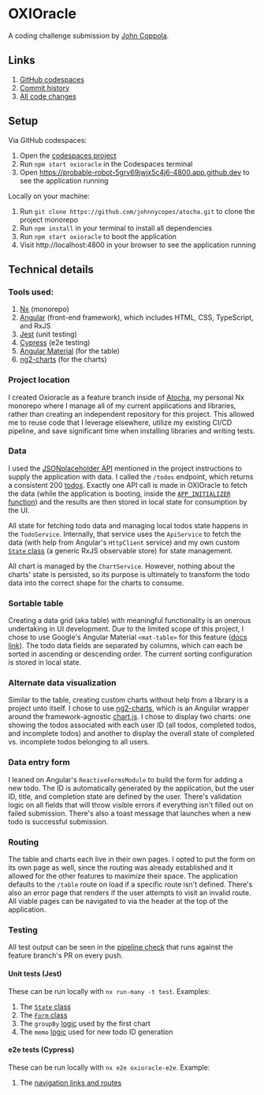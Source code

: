 # OXIOracle

A coding challenge submission by [John Coppola](https://www.johnnycopes.com/).

## Links

1. [GitHub codespaces](https://probable-robot-5grv69jwjx5c4j6.github.dev/)
1. [Commit history](https://github.com/johnnycopes/atocha/pull/554/commits)
1. [All code changes](https://github.com/johnnycopes/atocha/pull/554/files)

## Setup

Via GitHub codespaces:

1. Open the [codespaces project](https://probable-robot-5grv69jwjx5c4j6.github.dev)
1. Run `npm start oxioracle` in the Codespaces terminal
1. Open https://probable-robot-5grv69jwjx5c4j6-4800.app.github.dev to see the application running

Locally on your machine:

1. Run `git clone https://github.com/johnnycopes/atocha.git` to clone the project monorepo
1. Run `npm install` in your terminal to install all dependencies
1. Run `npm start oxioracle` to boot the application
1. Visit http://localhost:4800 in your browser to see the application running

## Technical details

### Tools used:

1. [Nx](https://nx.dev/) (monorepo)
2. [Angular](https://angular.dev/) (front-end framework), which includes HTML, CSS, TypeScript, and RxJS
3. [Jest](https://jestjs.io/) (unit testing)
4. [Cypress](https://www.cypress.io/) (e2e testing)
5. [Angular Material](https://material.angular.io/components/table/overview) (for the table)
6. [ng2-charts](https://valor-software.com/ng2-charts/) (for the charts)

### Project location

I created Oxioracle as a feature branch inside of [Atocha](https://github.com/johnnycopes/atocha/tree/oxio), my personal Nx monorepo where I manage all of my current applications and libraries, rather than creating an independent repository for this project. This allowed me to reuse code that I leverage elsewhere, utilize my existing CI/CD pipeline, and save significant time when installing libraries and writing tests.

### Data

I used the [JSONplaceholder API](https://jsonplaceholder.typicode.com) mentioned in the project instructions to supply the application with data. I called the `/todos` endpoint, which returns a consistent 200 [todos](https://jsonplaceholder.typicode.com/todos). Exactly one API call is made in OXIOracle to fetch the data (while the application is booting, inside the [`APP_INITIALIZER` function](https://github.com/johnnycopes/atocha/blob/8d757a3da145317212fd6f8d76004a02ae269942/apps/oxioracle/src/app/app.config.ts#L33-L37)) and the results are then stored in local state for consumption by the UI.

All state for fetching todo data and managing local todos state happens in the `TodoService`. Internally, that service uses the `ApiService` to fetch the data (with help from Angular's `HttpClient` service) and my own custom [`State` class](https://github.com/johnnycopes/atocha/blob/main/libs/core/data-access/src/lib/state.ts) (a generic RxJS observable store) for state management.

All chart is managed by the `ChartService`. However, nothing about the charts' state is persisted, so its purpose is ultimately to transform the todo data into the correct shape for the charts to consume.

### Sortable table

Creating a data grid (aka table) with meaningful functionality is an onerous undertaking in UI development. Due to the limited scope of this project, I chose to use Google's Angular Material `<mat-table>` for this feature ([docs link](https://material.angular.io/components/table/overview)). The todo data fields are separated by columns, which can each be sorted in ascending or descending order. The current sorting configuration is stored in local state.

### Alternate data visualization

Similar to the table, creating custom charts without help from a library is a project unto itself. I chose to use [ng2-charts](https://valor-software.com/ng2-charts/), which is an Angular wrapper around the framework-agnostic [chart.js](https://www.chartjs.org/). I chose to display two charts: one showing the todos associated with each user ID (all todos, completed todos, and incomplete todos) and another to display the overall state of completed vs. incomplete todos belonging to all users.

### Data entry form

I leaned on Angular's `ReactiveFormsModule` to build the form for adding a new todo. The ID is automatically generated by the application, but the user ID, title, and completion state are defined by the user. There's validation logic on all fields that will throw visible errors if everything isn't filled out on failed submission. There's also a toast message that launches when a new todo is successful submission.

### Routing

The table and charts each live in their own pages. I opted to put the form on its own page as well, since the routing was already established and it allowed for the other features to maximize their space. The application defaults to the `/table` route on load if a specific route isn't defined. There's also an error page that renders if the user attempts to visit an invalid route. All viable pages can be navigated to via the header at the top of the application.

### Testing

All test output can be seen in the [pipeline check](https://github.com/johnnycopes/atocha/actions/runs/10256081924/job/28374429808?pr=554) that runs against the feature branch's PR on every push.

#### Unit tests (Jest)

These can be run locally with `nx run-many -t test`. Examples:

1. The [`State` class](https://github.com/johnnycopes/atocha/blob/main/libs/core/data-access/src/lib/state.spec.ts)
2. The [`Form` class](https://github.com/johnnycopes/atocha/blob/oxio/libs/core/util/src/lib/format.spec.ts)
3. The `groupBy` [logic](https://github.com/johnnycopes/atocha/blob/oxio/libs/oxioracle/feature-data/src/lib/charts/group-by.spec.ts) used by the first chart
4. The `memo` [logic](https://github.com/johnnycopes/atocha/blob/oxio/libs/oxioracle/data-access/src/lib/memo.spec.ts) used for new todo ID generation

#### e2e tests (Cypress)

These can be run locally with `nx e2e oxioracle-e2e`. Example:

1. The [navigation links and routes](https://github.com/johnnycopes/atocha/blob/oxio/apps/oxioracle-e2e/src/e2e/app.cy.ts)
